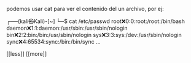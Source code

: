 podemos usar cat para ver el contenido del un archivo, por ej:

┌──(kali㉿Kali)-[~]
└─$ cat /etc/passwd
root:x:0:0:root:/root:/bin/bash
daemon:x:1:1:daemon:/usr/sbin:/usr/sbin/nologin
bin:x:2:2:bin:/bin:/usr/sbin/nologin
sys:x:3:3:sys:/dev:/usr/sbin/nologin
sync:x:4:65534:sync:/bin:/bin/sync
...


[[less]]
[[more]]

